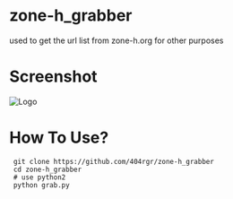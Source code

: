 # zone-h_grabber
used to get the url list from zone-h.org for other purposes

# Screenshot
![Logo](https://user-images.githubusercontent.com/43511729/101737554-a1c04e80-3af7-11eb-835a-425ee106a301.jpg)

# How To Use?
     git clone https://github.com/404rgr/zone-h_grabber
     cd zone-h_grabber
     # use python2
     python grab.py

